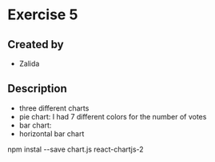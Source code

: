 
# Exercise 5

## Created by
- Zalida

## Description 
- three different charts
- pie chart: I had 7 different colors for the number of votes
- bar chart: 
- horizontal bar chart

npm instal --save chart.js react-chartjs-2
